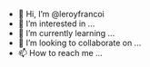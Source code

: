 - 👋 Hi, I’m @leroyfrancoi
- 👀 I’m interested in ...
- 🌱 I’m currently learning ...
- 💞️ I’m looking to collaborate on ...
- 📫 How to reach me ...

<!---
leroyfrancoi/leroyfrancoi is a ✨ special ✨ repository because its `README.md` (this file) appears on your GitHub profile.
You can click the Preview link to take a look at your changes.
--->
